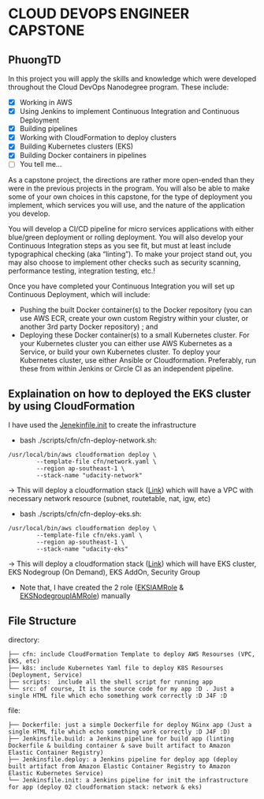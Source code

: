 # CLOUD DEVOPS ENGINEER CAPSTONE
## PhuongTD 

In this project you will apply the skills and knowledge which were developed throughout the Cloud DevOps Nanodegree program. These include:

- [x] Working in AWS
- [x] Using Jenkins to implement Continuous Integration and Continuous Deployment
- [x] Building pipelines
- [x] Working with CloudFormation to deploy clusters
- [x] Building Kubernetes clusters (EKS)
- [x] Building Docker containers in pipelines
- [ ] You tell me...

As a capstone project, the directions are rather more open-ended than they were in the previous projects in the program. You will also be able to make some of your own choices in this capstone, for the type of deployment you implement, which services you will use, and the nature of the application you develop.

You will develop a CI/CD pipeline for micro services applications with either blue/green deployment or rolling deployment. You will also develop your Continuous Integration steps as you see fit, but must at least include typographical checking (aka “linting”). To make your project stand out, you may also choose to implement other checks such as security scanning, performance testing, integration testing, etc.!

Once you have completed your Continuous Integration you will set up Continuous Deployment, which will include:

- Pushing the built Docker container(s) to the Docker repository (you can use AWS ECR, create your own custom Registry within your cluster, or another 3rd party Docker repository) ; and
- Deploying these Docker container(s) to a small Kubernetes cluster. For your Kubernetes cluster you can either use AWS Kubernetes as a Service, or build your own Kubernetes cluster. To deploy your Kubernetes cluster, use either Ansible or Cloudformation. Preferably, run these from within Jenkins or Circle CI as an independent pipeline.


## Explaination on how to deployed the EKS cluster by using CloudFormation

I have used the  [Jenekinfile.init](https://github.com/ezyr9/udacity-project-5/blob/main/Jenkinsfile.init) to create the infrastructure

* bash ./scripts/cfn/cfn-deploy-network.sh:
```
/usr/local/bin/aws cloudformation deploy \
        --template-file cfn/network.yaml \
        --region ap-southeast-1 \
        --stack-name "udacity-network" 
```
-> This will deploy a cloudformation stack ([Link](https://github.com/ezyr9/udacity-project-5/blob/main/cfn/network.yaml)) which will have a VPC with necessary network resource (subnet, routetable, nat, igw, etc)


* bash ./scripts/cfn/cfn-deploy-eks.sh:
```
/usr/local/bin/aws cloudformation deploy \
        --template-file cfn/eks.yaml \
        --region ap-southeast-1 \
        --stack-name "udacity-eks"
```
-> This will deploy a cloudformation stack ([Link](https://github.com/ezyr9/udacity-project-5/blob/main/cfn/eks.yaml)) which will have EKS cluster, EKS Nodegroup (On Demand), EKS AddOn, Security Group

* Note that, I have created the 2 role ([EKSIAMRole](https://docs.aws.amazon.com/eks/latest/userguide/service_IAM_role.html) & [EKSNodegroupIAMRole](https://docs.aws.amazon.com/eks/latest/userguide/create-node-role.html)) manually

## File Structure
directory:
```
├── cfn: include CloudFormation Template to deploy AWS Resourses (VPC, EKS, etc)
├── k8s: include Kubernetes Yaml file to deploy K8S Resourses (Deployment, Service)
├── scripts:  include all the shell script for running app
└── src: of course, It is the source code for my app :D . Just a single HTML file which echo something work correctly :D J4F :D 
```
file:
```
├── Dockerfile: just a simple Dockerfile for deploy NGinx app (Just a single HTML file which echo something work correctly :D J4F :D) 
├── Jenkinsfile.build: a Jenkins pipeline for build app (linting Dockerfile & building container & save built artifact to Amazon Elastic Container Registry)
├── Jenkinsfile.deploy: a Jenkins pipeline for deploy app (deploy built artifact from Amazon Elastic Container Registry to Amazon Elastic Kubernetes Service)
└── Jenkinsfile.init: a Jenkins pipeline for init the infrastructure for app (deploy 02 cloudformation stack: network & eks)
```
